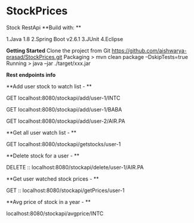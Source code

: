# StockPrices
Stock RestApi 
**Build with: **

 1.Java 1.8 
 2.Spring Boot v2.6.1 
 3.JUnit 
 4.Eclipse 

**Getting Started**
Clone the project from Git 
https://github.com/aishwarya-prasad/StockPrices.git
Packaging > mvn clean package –DskipTests=true  
Running > java –jar  ./target/xxx.jar 

**Rest endpoints info**

**Add user stock to  watch list -  **

GET 	localhost:8080/stockapi/add/user-1/INTC 

GET	localhost:8080/stockapi/add/user-1/BABA 

GET	localhost:8080/stockapi/add/user-2/AIR.PA 

**Get all user watch list -  ** 

GET 	localhost:8080/stockapi/getstocks/user-1 

**Delete stock for a user -  **

DELETE  ::   localhost:8080/stockapi/delete/user-1/AIR.PA 

**Get user watched stock prices -  **

GET   :: localhost:8080/stockapi/getPrices/user-1 

**Avg price of stock in a year - **

localhost:8080/stockapi/avgprice/INTC 

 

 

	 

	 

 

 

 

 

 

 
